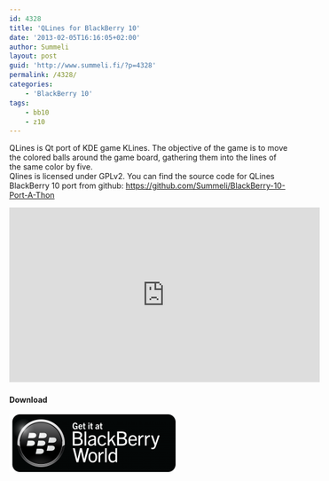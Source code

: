 ```yaml
---
id: 4328
title: 'QLines for BlackBerry 10'
date: '2013-02-05T16:16:05+02:00'
author: Summeli
layout: post
guid: 'http://www.summeli.fi/?p=4328'
permalink: /4328/
categories:
    - 'BlackBerry 10'
tags:
    - bb10
    - z10
---
```


QLines is Qt port of KDE game KLines. The objective of the game is to move the colored balls around the game board, gathering them into the lines of the same color by five.  
Qlines is licensed under GPLv2. You can find the source code for QLines BlackBerry 10 port from github: <https://github.com/Summeli/BlackBerry-10-Port-A-Thon>  

<iframe allowfullscreen="allowfullscreen" frameborder="0" height="315" loading="lazy" src="https://www.youtube.com/embed/56ytLd6Ae5Q" width="560"></iframe>

#### Download

![](/jekyll-export/wp-content/uploads/2013/02/BB-World_Get-It_BLK-Box-300x104.png)